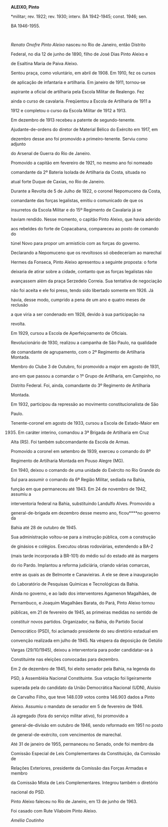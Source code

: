 **ALEIXO, Pinto**



\*militar; rev. 1922; rev. 1930; interv. BA 1942-1945; const. 1946; sen.

BA 1946-1955.



 



*Renato Onofre Pinto Aleixo* nasceu no Rio de Janeiro, então Distrito

Federal, no dia 12 de junho de 1890, filho de José Dias Pinto Aleixo e

de Esaltina Maria de Paiva Aleixo.



Sentou praça, como voluntário, em abril de 1908. Em 1910, fez os cursos

de aplicação de infantaria e artilharia. Em janeiro de 1911, tornou-se

aspirante a oficial de artilharia pela Escola Militar de Realengo. Fez

ainda o curso de cavalaria. Freqüentou a Escola de Artilharia de 1911 a

1912 e completou o curso da Escola Militar de 1912 a 1913.



Em dezembro de 1913 recebeu a patente de segundo-tenente.

Ajudante-de-ordens do diretor de Material Bélico do Exército em 1917, em

dezembro desse ano foi promovido a primeiro-tenente. Serviu como adjunto

do Arsenal de Guerra do Rio de Janeiro.



Promovido a capitão em fevereiro de 1921, no mesmo ano foi nomeado

comandante da 2º Bateria Isolada de Artilharia da Costa, situada no

atual forte Duque de Caxias, no Rio de Janeiro.



Durante a Revolta de 5 de Julho de 1922, o coronel Nepomuceno da Costa,

comandante das forças legalistas, emitiu o comunicado de que os

insurretos da Escola Militar e do 15º Regimento de Cavalaria já se

haviam rendido. Nesse momento, o capitão Pinto Aleixo, que havia aderido

aos rebeldes do forte de Copacabana, compareceu ao posto de comando do

túnel Novo para propor um armistício com as forças do governo.

Declarando a Nepomuceno que os revoltosos só obedeceriam ao marechal

Hermes da Fonseca, Pinto Aleixo apresentou a seguinte proposta: o forte

deixaria de atirar sobre a cidade, contanto que as forças legalistas não

avançassem além da praça Serzedelo Correia. Sua tentativa de negociação

não foi aceita e ele foi preso, tendo sido libertado somente em 1926. Já

havia, desse modo, cumprido a pena de um ano e quatro meses de reclusão

a que viria a ser condenado em 1928, devido à sua participação na

revolta.



Em 1929, cursou a Escola de Aperfeiçoamento de Oficiais.



Revolucionário de 1930, realizou a campanha de São Paulo, na qualidade

de comandante de agrupamento, com o 2º Regimento de Artilharia Montada.



Membro do Clube 3 de Outubro, foi promovido a major em agosto de 1931,

ano em que passou a comandar o 1º Grupo de Artilharia, em Campinho, no

Distrito Federal. Foi, ainda, comandante do 3º Regimento de Artilharia

Montada.



Em 1932, participou da repressão ao movimento constitucionalista de São

Paulo.



Tenente-coronel em agosto de 1933, cursou a Escola de Estado-Maior em

1935. Em caráter interino, comandou a 3ª Brigada de Artilharia em Cruz

Alta (RS). Foi também subcomandante da Escola de Armas.



Promovido a coronel em setembro de 1939, exerceu o comando do 8º

Regimento de Artilharia Montada em Pouso Alegre (MG).



Em 1940, deixou o comando de uma unidade do Exército no Rio Grande do

Sul para assumir o comando da 6ª Região Militar, sediada na Bahia,

função em que permaneceu até 1943. Em 24 de novembro de 1942, assumiu a

interventoria federal na Bahia, substituindo Landulfo Alves. Promovido a

general-de-brigada em dezembro desse mesmo ano, ficou****no governo da

Bahia até 28 de outubro de 1945.



Sua administração voltou-se para a instrução pública, com a construção

de ginásios e colégios. Executou obras rodoviárias, estendendo a BA-2

(mais tarde incorporada à BR-101) do médio sul do estado até às margens

do rio Pardo. Implantou a reforma judiciária, criando várias comarcas,

entre as quais as de Belmonte e Canavieiras. A ele se deve a inauguração

do Laboratório de Pesquisas Químicas e Tecnológicas da Bahia.



Ainda no governo, e ao lado dos interventores Agamenon Magalhães, de

Pernambuco, e Joaquim Magalhães Barata, do Pará, Pinto Aleixo tornou

públicas, em 21 de fevereiro de 1945, as primeiras medidas no sentido de

constituir novos partidos. Organizador, na Bahia, do Partido Social

Democrático (PSD), foi aclamado presidente do seu diretório estadual em

convenção realizada em julho de 1945. Na véspera da deposição de Getúlio

Vargas (29/10/1945), deixou a interventoria para poder candidatar-se à

Constituinte nas eleições convocadas para dezembro.



Em 2 de dezembro de 1945, foi eleito senador pela Bahia, na legenda do

PSD, à Assembléia Nacional Constituinte. Sua votação foi ligeiramente

superada pela do candidato da União Democrática Nacional (UDN), Aluísio

de Carvalho Filho, que teve 148.039 votos contra 146.903 dados a Pinto

Aleixo. Assumiu o mandato de senador em 5 de fevereiro de 1946.



Já agregado (fora do serviço militar ativo), foi promovido a

general-de-divisão em outubro de 1946, sendo reformado em 1951 no posto

de general-de-exército, com vencimentos de marechal.



Até 31 de janeiro de 1955, permaneceu no Senado, onde foi membro da

Comissão Especial de Leis Complementares da Constituição, da Comissão de

Relações Exteriores, presidente da Comissão das Forças Armadas e membro

da Comissão Mista de Leis Complementares. Integrou também o diretório

nacional do PSD.



Pinto Aleixo faleceu no Rio de Janeiro, em 13 de junho de 1963.



Foi casado com Rute Vilaboim Pinto Aleixo.



*Amélia Coutinho*



 



